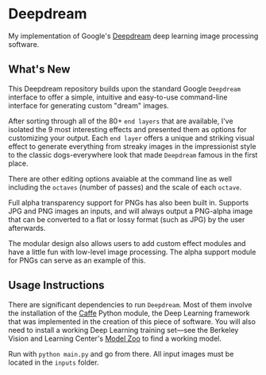 # Deepdream

My implementation of Google's [Deepdream](https://github.com/google/deepdream) deep learning image processing software.

## What's New

This Deepdream repository builds upon the standard Google `Deepdream` interface to offer a simple, intuitive and easy-to-use command-line interface for generating custom "dream" images.

After sorting through all of the 80+ `end layers` that are available, I've isolated the 9 most interesting effects and presented them as options for customizing your output. Each `end layer` offers a unique and striking visual effect to generate everything from streaky images in the impressionist style to the classic dogs-everywhere look that made `Deepdream` famous in the first place.

There are other editing options avaiable at the command line as well including the `octaves` (number of passes) and the scale of each `octave`.

Full alpha transparency support for PNGs has also been built in. Supports JPG and PNG images an inputs, and will always output a PNG-alpha image that can be converted to a flat or lossy format (such as JPG) by the user afterwards.

The modular design also allows users to add custom effect modules and have a little fun with low-level image processing. The alpha support module for PNGs can serve as an example of this.

## Usage Instructions

There are significant dependencies to run `Deepdream`. Most of them involve the installation of the [Caffe](http://caffe.berkeleyvision.org/installation.html) Python module, the Deep Learning framework that was implemented in the creation of this piece of software. You will also need to install a working Deep Learning training set—see the Berkeley Vision and Learning Center's [Model Zoo](https://github.com/BVLC/caffe/wiki/Model-Zoo) to find a working model.

Run with `python main.py` and go from there. All input images must be located in the `inputs` folder.